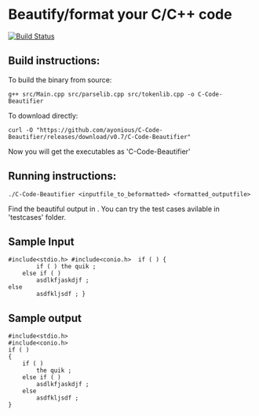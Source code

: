 # Beautify/format your C/C++ code  
[![Build Status](https://travis-ci.org/ayonious/C-Code-Beautifier.svg?branch=master)](https://travis-ci.org/ayonious/C-Code-Beautifier)


## Build instructions: 

To build the binary from source:
```
g++ src/Main.cpp src/parselib.cpp src/tokenlib.cpp -o C-Code-Beautifier
```

To download directly:
```
curl -O "https://github.com/ayonious/C-Code-Beautifier/releases/download/v0.7/C-Code-Beautifier"
```

Now you will get the executables as 'C-Code-Beautifier'
## Running instructions:

```
./C-Code-Beautifier <inputfile_to_beformatted> <formatted_outputfile>
```
Find the beautiful output in <outputfile>. You can try the test cases avilable in 'testcases' folder.

## Sample Input
```
#include<stdio.h> #include<conio.h>  if ( ) {
	    if ( ) the quik ; 
    else if ( ) 
		asdlkfjaskdjf ; 
else 
		asdfkljsdf ; }
```

## Sample output

```
#include<stdio.h>
#include<conio.h>
if ( ) 
{
	if ( ) 
		the quik ; 
	else if ( ) 
		asdlkfjaskdjf ; 
	else 
		asdfkljsdf ; 
}
```

